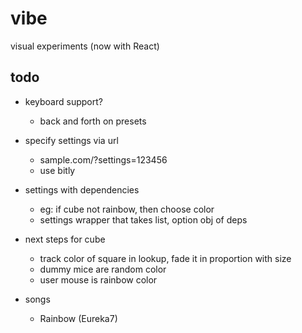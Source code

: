 # vibe
visual experiments (now with React)

## todo
- keyboard support?
  - back and forth on presets

- specify settings via url
  - sample.com/?settings=123456
  - use bitly

- settings with dependencies
  - eg: if cube not rainbow, then choose color
  - settings wrapper that takes list, option obj of deps

- next steps for cube
  - track color of square in lookup, fade it in proportion with size
  - dummy mice are random color
  - user mouse is rainbow color

- songs
  - Rainbow (Eureka7)
